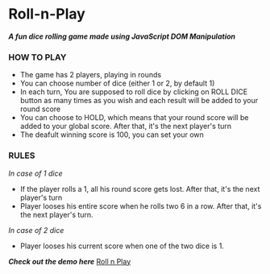 # Roll-n-Play

***A fun dice rolling game made using JavaScript DOM Manipulation***

### HOW TO PLAY
- The game has 2 players, playing in rounds
- You can choose number of dice (either 1 or 2, by default 1)
- In each turn, You are supposed to roll dice by clicking on ROLL DICE button as many times as you wish and each result will be added to your round score
- You can choose to HOLD, which means that your round score will be added to your global score. After that, it's the next player's turn
- The deafult winning score is 100, you can set your own

### RULES

*In case of 1 dice*
- If the player rolls a 1, all his round score gets lost. After that, it's the next player's turn
- Player looses his entire score when he rolls two 6 in a row. After that, it's the next player's turn.

*In case of 2 dice*
- Player looses his current score when one of the two dice is 1.

***Check out the demo here***
[Roll n Play](https://ujalak1812.github.io/Roll-n-Play/)
